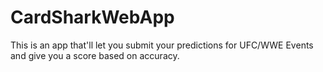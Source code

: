 # CardSharkWebApp
This is an app that'll let you submit your predictions for UFC/WWE Events and give you a score based on accuracy.
